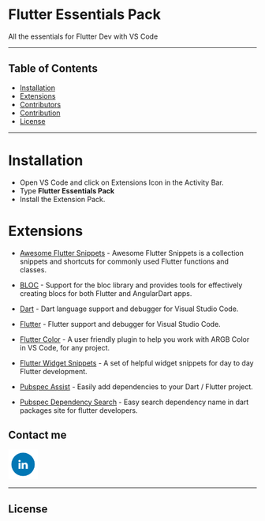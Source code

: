 # Flutter Essentials Pack
 All the essentials for Flutter Dev with VS Code

 ---

## Table of Contents

- [Installation](#installation)
- [Extensions](#extensions)
- [Contributors](#contributors)
- [Contribution](#contribution)
- [License](#license)

---

# Installation

- Open VS Code and click on Extensions Icon in the Activity Bar.
- Type **Flutter Essentials Pack**
- Install the Extension Pack.


# Extensions

* [Awesome Flutter Snippets](https://marketplace.visualstudio.com/items?itemName=Nash.awesome-flutter-snippets) - Awesome Flutter Snippets is a collection snippets and shortcuts for commonly used Flutter functions and classes.

* [BLOC](https://marketplace.visualstudio.com/items?itemName=FelixAngelov.bloc) - Support for the bloc library and provides tools for effectively creating blocs for both Flutter and AngularDart apps.

* [Dart](https://marketplace.visualstudio.com/items?itemName=Dart-Code.dart-code) - Dart language support and debugger for Visual Studio Code.

* [Flutter](https://marketplace.visualstudio.com/items?itemName=Dart-Code.flutter) - Flutter support and debugger for Visual Studio Code.

* [Flutter Color](https://marketplace.visualstudio.com/items?itemName=circlecodesolution.ccs-flutter-color) - A user friendly plugin to help you work with ARGB Color in VS Code, for any project. 

* [Flutter Widget Snippets](https://marketplace.visualstudio.com/items?itemName=alexisvt.flutter-snippets) - A set of helpful widget snippets for day to day Flutter development.

* [Pubspec Assist](https://marketplace.visualstudio.com/items?itemName=jeroen-meijer.pubspec-assist) - Easily add dependencies to your Dart / Flutter project.

* [Pubspec Dependency Search](https://marketplace.visualstudio.com/items?itemName=everettjf.pubspec-dependency-search) - Easy search dependency name in dart packages site for flutter developers.

## Contact me 
<a href="https://www.linkedin.com/in/henrysopanharithchea/"><img src="https://github.com/aritraroy/social-icons/blob/master/linkedin-icon.png?raw=true" width="60"></a>

---
## License
